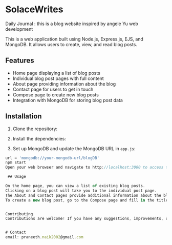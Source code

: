 # SolaceWrites

Daily Journal :  this is a blog website   inspired by angele Yu web development 

This is a web application built using Node.js, Express.js, EJS, and MongoDB. It allows users to create, view, and read blog posts.

## Features

- Home page displaying a list of blog posts
- Individual blog post pages with full content
- About page providing information about the blog
- Contact page for users to get in touch
- Compose page to create new blog posts
- Integration with MongoDB for storing blog post data

## Installation

1. Clone the repository:

2.  Install the dependencies:



3. Set up MongoDB and update the MongoDB URL in `app.js`:

```javascript
url = 'mongodb://your-mongodb-url/blogDB'
npm start
Open your web browser and navigate to http://localhost:3000 to access the blog app.

 ## Usage

On the home page, you can view a list of existing blog posts.
Clicking on a blog post will take you to the individual post page.
The About and Contact pages provide additional information about the blog and contact details, respectively.
To create a new blog post, go to the Compose page and fill in the title and content fields.


Contributing
Contributions are welcome! If you have any suggestions, improvements, or bug fixes, feel free to open an issue or submit a pull request.


# Contact
email: praneeth.naik2002@gmail.com



